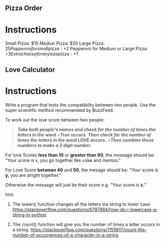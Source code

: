 ## Pizza Order

# Instructions

Small Pizza: $15
Mediun Pizza: $20
Large Pizza: $25
Pepperoni for small pizza: +$2
Pepperoni for Medium or Large Pizza: +$3
Extra cheese for any size pizza: +$1

## Love Calculator

# Instructions

Write a program that tests the compatibility between two people.
Use the super scientific method recommended by BuzzFeed.

To work out the love score between two people:

> **_Take both people's names and check for the number of times the letters in the word_** >**_True occurs. Then check for the number of times the letters in the word LOVE occurs._** >**_Then combine these numbers to make a 2 digit number._**

For love Scores **less than 10** or **greater than 90**, the message should be:
"Your score is x, you go together like coke and mentos."

For Love Score **between 40** and **50**, the mesage should be:
"Your score is **y,** you are alright together."

Otherwise the message will just be their score e.g.
"Your score is **z.**"

hint:

1. The lower() function changes all the letters ina string to lower case.
   https://stackoverflow.com/questions/6797984/how-do-i-lowercase-a-string-in-python

2. The count() function will give you the number of times a letter occurs in a string.
   https://stackoverflow.com/questions/1155617/count-the-number-of-occurrences-of-a-character-in-a-string
